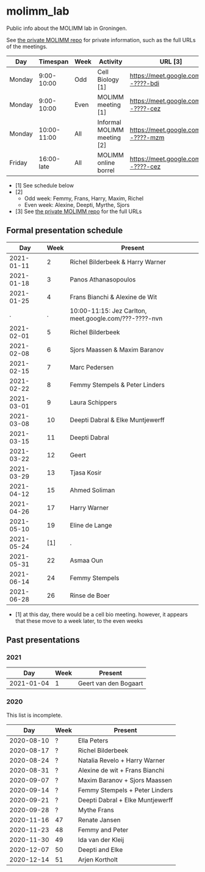 # molimm_lab

Public info about the MOLIMM lab in Groningen.

See [the private MOLIMM repo](https://github.com/richelbilderbeek/molimm_lab_private)
for private information, such as the full URLs of the meetings.

Day   |Timespan   |Week|Activity                                                 |URL [3]
------|-----------|----|---------------------------------------------------------|------------------------------------
Monday| 9:00-10:00|Odd |Cell Biology [1]                                         |https://meet.google.com/???-????-bdi
Monday| 9:00-10:00|Even|MOLIMM meeting [1]                                       |https://meet.google.com/???-????-cez
Monday|10:00-11:00|All |Informal MOLIMM meeting [2]                              |https://meet.google.com/???-????-mzm
Friday|16:00-late |All |MOLIMM online borrel                                     |https://meet.google.com/???-????-cez

 * [1] See schedule below
 * [2] 
    * Odd week: Femmy, Frans, Harry, Maxim, Richel
    * Even week: Alexine, Deepti, Myrthe, Sjors
 * [3] See [the private MOLIMM repo](https://github.com/richelbilderbeek/molimm_lab_private)
   for the full URLs

## Formal presentation schedule

Day       |Week|Present
----------|----|-------------------------------------------
2021-01-11| 2  |Richel Bilderbeek & Harry Warner
2021-01-18| 3  |Panos Athanasopoulos
2021-01-25| 4  |Frans Bianchi & Alexine de Wit
.         | .  |10:00-11:15: Jez Carlton, meet.google.com/???-????-nvn 
2021-02-01| 5  |Richel Bilderbeek
2021-02-08| 6  |Sjors Maassen & Maxim Baranov
2021-02-15| 7  |Marc Pedersen
2021-02-22| 8  |Femmy Stempels & Peter Linders
2021-03-01| 9  |Laura Schippers
2021-03-08|10  |Deepti Dabral & Elke Muntjewerff
2021-03-15|11  |Deepti Dabral
2021-03-22|12  |Geert
2021-03-29|13  |Tjasa Kosir
2021-04-12|15  |Ahmed Soliman
2021-04-26|17  |Harry Warner
2021-05-10|19  |Eline de Lange
2021-05-24|[1] |.
2021-05-31|22  |Asmaa Oun
2021-06-14|24  |Femmy Stempels
2021-06-28|26  |Rinse de Boer

 * [1] at this day, there would be a cell bio meeting.
       however, it appears that these move to a week later,
       to the even weeks

## Past presentations

### 2021

Day       |Week|Present
----------|----|-------------------------------------------
2021-01-04| 1  |Geert van den Bogaart

### 2020

This list is incomplete.

Day       |Week|Present
----------|----|-------------------------------------------
2020-08-10|?   |Ella Peters
2020-08-17|?   |Richel Bilderbeek
2020-08-24|?   |Natalia Revelo + Harry Warner
2020-08-31|?   |Alexine de wit + Frans Bianchi
2020-09-07|?   |Maxim Baranov + Sjors Maassen
2020-09-14|?   |Femmy Stempels + Peter Linders
2020-09-21|?   |Deepti Dabral + Elke Muntjewerff
2020-09-28|?   |Mythe Frans
2020-11-16|47  |Renate Jansen
2020-11-23|48  |Femmy and Peter
2020-11-30|49  |Ida van der Kleij
2020-12-07|50  |Deepti and Elke
2020-12-14|51  |Arjen Kortholt

